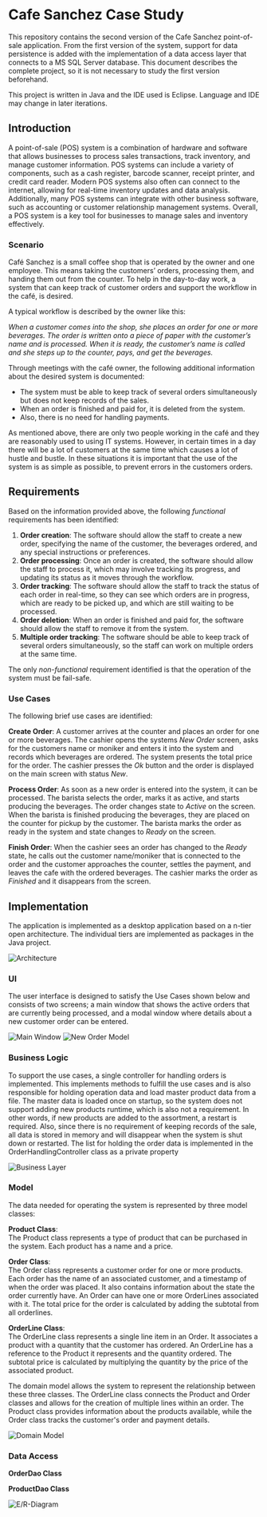 # Cafe Sanchez Case Study
 This repository contains the second version of the Cafe Sanchez point-of-sale application. From the first version of the system, support for data persistence is added with the implementation of a data access layer that connects to a MS SQL Server database. This document describes the complete project, so it is not necessary to study the first version beforehand.

This project is written in Java and the IDE used is Eclipse. Language and IDE may change in later iterations.
 
 ## Introduction
 
 A point-of-sale (POS) system is a combination of hardware and software that allows businesses to process sales transactions, track inventory, and manage customer information. POS systems can include a variety of components, such as a cash register, barcode scanner, receipt printer, and credit card reader. Modern POS systems also often can connect to the internet, allowing for real-time inventory updates and data analysis. Additionally, many POS systems can integrate with other business software, such as accounting or customer relationship management systems. Overall, a POS system is a key tool for businesses to manage sales and inventory effectively.

### Scenario
Café Sanchez is a small coffee shop that is operated by the owner and one employee. This means taking the customers’ orders, processing them, and handing them out from the counter. To help in the day-to-day work, a system that can keep track of customer orders and support the workflow in the café, is desired.  

A typical workflow is described by the owner like this:  

*When a customer comes into the shop, she places an order for one or more beverages. The order is written onto a piece of paper with the customer’s name and is processed. When it is ready, the customer’s name is called and she steps up to the counter, pays, and get the beverages.*  
 
Through meetings with the café owner, the following additional information about the desired system is documented:  
* The system must be able to keep track of several orders simultaneously but does not keep records of the sales. 
* When an order is finished and paid for, it is deleted from the system. 
* Also, there is no need for handling payments.

As mentioned above, there are only two people working in the café and they are reasonably used to using IT systems. However, in certain times in a day there will be a lot of customers at the same time which causes a lot of hustle and bustle. In these situations it is important that the use of the system is as simple as possible, to prevent errors in the customers orders.

## Requirements
Based on the information provided above, the following *functional* requirements has been identified:  
1. **Order creation**: The software should allow the staff to create a new order, specifying the name of the customer, the beverages ordered, and any special instructions or preferences.
1. **Order processing**: Once an order is created, the software should allow the staff to process it, which may involve tracking its progress, and updating its status as it moves through the workflow.
1. **Order tracking**: The software should allow the staff to track the status of each order in real-time, so they can see which orders are in progress, which are ready to be picked up, and which are still waiting to be processed.
1. **Order deletion**: When an order is finished and paid for, the software should allow the staff to remove it from the system.
1. **Multiple order tracking**: The software should be able to keep track of several orders simultaneously, so the staff can work on multiple orders at the same time.

The only *non-functional* requirement identified is that the operation of the system must be fail-safe.

### Use Cases
The following brief use cases are identified:

**Create Order**: A customer arrives at the counter and places an order for one or more beverages. The cashier opens the systems *New Order* screen, asks for the customers name or moniker and enters it into the system and records which beverages are ordered. The system presents the total price for the order. The cashier presses the *Ok* button and the order is displayed on the main screen with status *New*.

**Process Order**: As soon as a new order is entered into the system, it can be processed. The barista selects the order, marks it as active, and starts producing the beverages. The order changes state to *Active* on the screen. When the barista is finished producing the beverages, they are placed on the counter for pickup by the customer. The barista marks the order as ready in the system and state changes to *Ready* on the screen. 

**Finish Order**: When the cashier sees an order has changed to the *Ready* state, he calls out the customer name/moniker that is connected to the order and the customer approaches the counter, settles the payment, and leaves the cafe with the ordered beverages. The cashier marks the order as *Finished* and it disappears from the screen.

## Implementation
The application is implemented as a desktop application based on a n-tier open architecture. The individual tiers are implemented as packages in the Java project.

![Architecture][architecture]

### UI
The user interface is designed to satisfy the Use Cases shown below and consists of two screens; a main window that shows the active orders that are currently being processed, and a modal window where details about a new customer order can be entered.

![Main Window][mainwindow]
![New Order Model][newordermodal]

### Business Logic
To support the use cases, a single controller for handling orders is implemented. This implements methods to fulfill the use cases and is also responsible for holding operation data and load master product data from a file. The master data is loaded once on startup, so the system does not support adding new products runtime, which is also not a requirement. In other words, if new products are added to the assortment, a restart is required. Also, since there is no requirement of keeping records of the sale, all data is stored in memory and will disappear when the system is shut down or restarted. The list for holding the order data is implemented in the OrderHandlingController class as a private property

![Business Layer][businesslayer]

### Model
The data needed for operating the system is represented by three model classes:

**Product Class**:  
The Product class represents a type of product that can be purchased in the system. Each product has a name and a price. 

**Order Class**:  
The Order class represents a customer order for one or more products. Each order has the name of an associated customer, and a timestamp of when the order was placed. It also contains information about the state the order currently have. An Order can have one or more OrderLines associated with it. The total price for the order is calculated by adding the subtotal from all orderlines.

**OrderLine Class**:  
The OrderLine class represents a single line item in an Order. It associates a product with a quantity that the customer has ordered. An OrderLine has a reference to the Product it represents and the quantity ordered. The subtotal price is calculated by multiplying the quantity by the price of the associated product.

The domain model allows the system to represent the relationship between these three classes. The OrderLine class connects the Product and Order classes and allows for the creation of multiple lines within an order. The Product class provides information about the products available, while the Order class tracks the customer's order and payment details.

![Domain Model][domainmodel]

### Data Access

**OrderDao Class**

**ProductDao Class**

![E/R-Diagram][erdiagram]

[architecture]: /Graphics/Architecture.svg "Architecture" 
[mainwindow]: /Graphics/screen1.png "Main screen with active orders"
[newordermodal]: /Graphics/screen2.png "Dialog for creating new orders"
[businesslayer]: /Graphics/business_layer.png "Business Logic Layer"
[domainmodel]: /Graphics/model_layer.png "Domain model"
[erdiagram]: /Graphics/ "Entity/Relation Diagram"